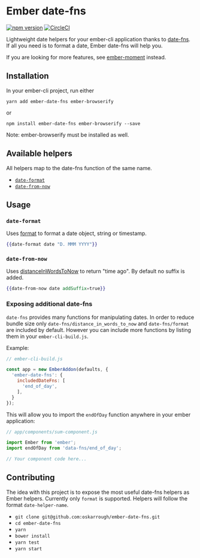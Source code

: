 # Ember date-fns

[![npm version](https://badge.fury.io/js/ember-date-fns.svg)](https://badge.fury.io/js/ember-date-fns)
[![CircleCI](https://circleci.com/gh/oskarrough/ember-date-fns.svg?style=svg)](https://circleci.com/gh/oskarrough/ember-date-fns)

Lightweight date helpers for your ember-cli application thanks to [date-fns](https://date-fns.org/). If all you need is to format a date, Ember date-fns will help you.

If you are looking for more features, see [ember-moment](https://github.com/stefanpenner/ember-moment) instead.

## Installation

In your ember-cli project, run either

`yarn add ember-date-fns ember-browserify`

or

`npm install ember-date-fns ember-browserify --save`

Note: ember-browserify must be installed as well.
  
## Available helpers

All helpers map to the date-fns function of the same name.

+ [`date-format`](#date-format)
+ [`date-from-now`](#date-from-now)

## Usage

### `date-format`

Uses [format](https://date-fns.org/docs/format) to format a date object, string or timestamp.

```hbs
{{date-format date "D. MMM YYYY"}}
```

### `date-from-now`

Uses [distanceInWordsToNow](https://date-fns.org/docs/distanceInWordsToNow) to return "time ago". By default no suffix is added.

```hbs
{{date-from-now date addSuffix=true}}
```

### Exposing additional date-fns

`date-fns` provides many functions for manipulating dates. In order to reduce bundle size only `date-fns/distance_in_words_to_now` and `date-fns/format` are included by default. However you can include more functions by listing them in your `ember-cli-build.js`.

Example:

```javascript
// ember-cli-build.js

const app = new EmberAddon(defaults, {
  'ember-date-fns': {
    includedDateFns: [
      'end_of_day',
    ],
  }
});
```

This will allow you to import the `endOfDay` function anywhere in your ember application:

```javascript
// app/components/sum-component.js

import Ember from 'ember';
import endOfDay from 'data-fns/end_of_day';

// Your component code here...
```

## Contributing

The idea with this project is to expose the most useful date-fns helpers as Ember helpers. Currently only `format` is supported. Helpers will follow the format `date-helper-name`.

* `git clone git@github.com:oskarrough/ember-date-fns.git` 
* `cd ember-date-fns`
* `yarn`
* `bower install`
* `yarn test`
* `yarn start`

